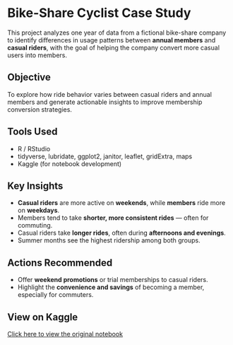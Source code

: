 # Bike-Share Cyclist Case Study

This project analyzes one year of data from a fictional bike-share company to identify differences in usage patterns between **annual members** and **casual riders**, with the goal of helping the company convert more casual users into members.

## Objective
To explore how ride behavior varies between casual riders and annual members and generate actionable insights to improve membership conversion strategies.

## Tools Used
- R / RStudio
- tidyverse, lubridate, ggplot2, janitor, leaflet, gridExtra, maps
- Kaggle (for notebook development)

## Key Insights
- **Casual riders** are more active on **weekends**, while **members** ride more on **weekdays**.
- Members tend to take **shorter, more consistent rides** — often for commuting.
- Casual riders take **longer rides**, often during **afternoons and evenings**.
- Summer months see the highest ridership among both groups.

## Actions Recommended
- Offer **weekend promotions** or trial memberships to casual riders.
- Highlight the **convenience and savings** of becoming a member, especially for commuters.

## View on Kaggle
[ Click here to view the original notebook](https://www.kaggle.com/your-kaggle-username/your-notebook-name)
